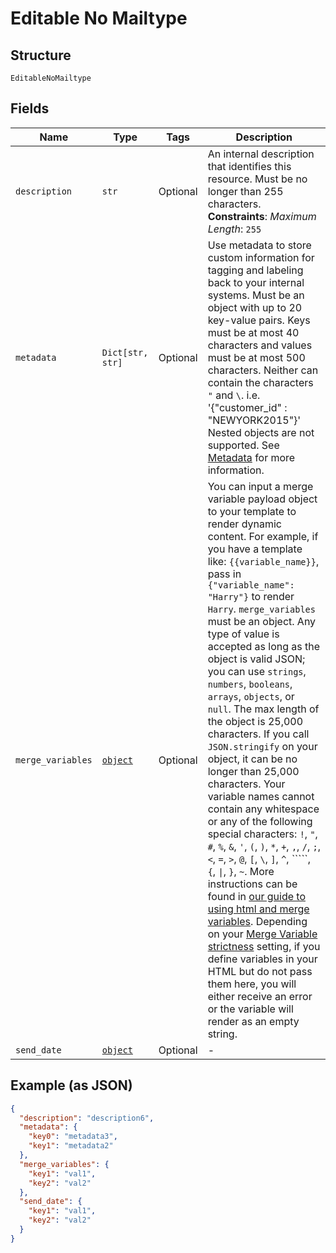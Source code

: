 
# Editable No Mailtype

## Structure

`EditableNoMailtype`

## Fields

| Name | Type | Tags | Description |
|  --- | --- | --- | --- |
| `description` | `str` | Optional | An internal description that identifies this resource. Must be no longer than 255 characters.<br>**Constraints**: *Maximum Length*: `255` |
| `metadata` | `Dict[str, str]` | Optional | Use metadata to store custom information for tagging and labeling back to your internal systems. Must be an object with up to 20 key-value pairs. Keys must be at most 40 characters and values must be at most 500 characters. Neither can contain the characters `"` and `\`. i.e. '{"customer_id" : "NEWYORK2015"}' Nested objects are not supported.  See [Metadata](#section/Metadata) for more information. |
| `merge_variables` | [`object`](../../doc/models/object-enum.md) | Optional | You can input a merge variable payload object to your template to render dynamic content. For example, if you have a template like: `{{variable_name}}`, pass in `{"variable_name": "Harry"}` to render `Harry`. `merge_variables` must be an object. Any type of value is accepted as long as the object is valid JSON; you can use `strings`, `numbers`, `booleans`, `arrays`, `objects`, or `null`. The max length of the object is 25,000 characters. If you call `JSON.stringify` on your object, it can be no longer than 25,000 characters. Your variable names cannot contain any whitespace or any of the following special characters: `!`, `"`, `#`, `%`, `&`, `'`, `(`, `)`, `*`, `+`, `,`, `/`, `;`, `<`, `=`, `>`, `@`, `[`, `\`, `]`, `^`, `````, `{`, `\|`, `}`, `~`. More instructions can be found in <a href="https://help.lob.com/print-and-mail/designing-mail-creatives/dynamic-personalization#using-html-and-merge-variables-10" target="_blank">our guide to using html and merge variables</a>. Depending on your <a href="https://dashboard.lob.com/#/settings/account" target="_blank">Merge Variable strictness</a> setting, if you define variables in your HTML but do not pass them here, you will either receive an error or the variable will render as an empty string. |
| `send_date` | [`object`](../../doc/models/object-enum.md) | Optional | - |

## Example (as JSON)

```json
{
  "description": "description6",
  "metadata": {
    "key0": "metadata3",
    "key1": "metadata2"
  },
  "merge_variables": {
    "key1": "val1",
    "key2": "val2"
  },
  "send_date": {
    "key1": "val1",
    "key2": "val2"
  }
}
```

